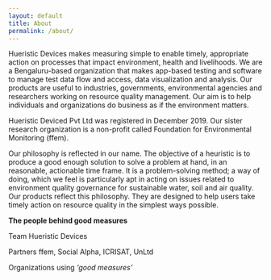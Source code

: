 ```yaml
---
layout: default
title: About
permalink: /about/
---
```


Hueristic Devices makes measuring simple to enable timely, appropriate action on processes that impact environment, health and livelihoods. We are a Bengaluru-based organization that makes app-based testing and software to manage test data flow and access, data visualization and analysis. Our products are useful to industries, governments, environmental agencies and researchers working on resource quality management. Our aim is to help individuals and organizations do business as if the environment matters.

 

 Hueristic Deviced Pvt Ltd was registered in December 2019. Our sister research organization is a non-profit called Foundation for Environmental Monitoring (ffem).

 

Our philosophy is reflected in our name. The objective of a heuristic is to produce a good enough solution to solve a problem at hand, in an reasonable, actionable time frame. It is a problem-solving method; a way of doing, which we feel is particularly apt in acting on issues related to environment quality governance for sustainable water, soil and air quality. Our products reflect this philosophy. They are designed to help users take timely action on resource quality in the simplest ways possible.


**The people behind good measures**

Team Hueristic Devices

Partners ffem, Social Alpha, ICRISAT, UnLtd

Organizations using <em>&lsquo;good measures&rsquo;</em>
